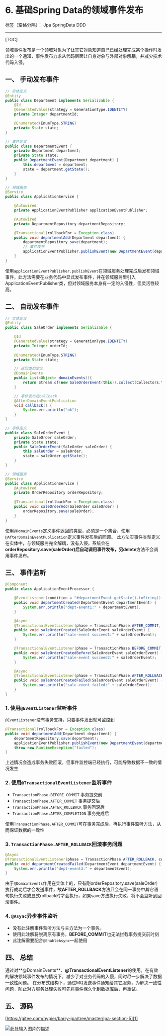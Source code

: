# 6. 基础Spring Data的领域事件发布

标签（空格分隔）： Jpa SpringData DDD

---
[TOC]

领域事件发布是一个领域对象为了让其它对象知道自己已经处理完成某个操作时发出的一个通知，事件发布力求从代码层面让自身对象与外部对象解耦，并减少技术代码入侵。

## 一、 手动发布事件

```java
// 实体定义
@Entity
public class Department implements Serializable {
    @Id
    @GeneratedValue(strategy = GenerationType.IDENTITY)
    private Integer departmentId;

    @Enumerated(EnumType.STRING)
    private State state;
}

// 事件定义
public class DepartmentEvent {
    private Department department;
    private State state;
    public DepartmentEvent(Department department) {
        this.department = department;
        state = department.getState();
    }
}

// 领域服务
@Service
public class ApplicationService {

    @Autowired
    private ApplicationEventPublisher applicationEventPublisher;

    @Autowired
    private DepartmentRepository departmentRepository;

    @Transactional(rollbackFor = Exception.class)
    public void departmentAdd(Department department) {
        departmentRepository.save(department);
        // 事件发布
        applicationEventPublisher.publishEvent(new DepartmentEvent(department));
    }
}

```

使用`applicationEventPublisher.publishEvent`在领域服务处理完成后发布领域事件，此方法需要在业务代码中显式发布事件，并在领域服务里引入ApplicationEventPublisher类，但对领域服务本身有一定的入侵性，但灵活性较高。

## 二、 自动发布事件

```java
// 实体定义
@Entity
public class SaleOrder implements Serializable {

    @Id
    @GeneratedValue(strategy = GenerationType.IDENTITY)
    private Integer orderId;
   
    @Enumerated(EnumType.STRING)
    private State state;

    // 返回类型定义
    @DomainEvents
    public List<Object> domainEvents(){
        return Stream.of(new SaleOrderEvent(this)).collect(Collectors.toList());
    }

    // 事件发布后callback
    @AfterDomainEventPublication
    void callback() {
        System.err.println("ok");
    }
}

// 事件定义
public class SaleOrderEvent {
    private SaleOrder saleOrder;
    private State state;
    public SaleOrderEvent(SaleOrder saleOrder) {
        this.saleOrder = saleOrder;
        state = saleOrder.getState();
    }
}

// 领域服务
@Service
public class ApplicationService {
    @Autowired
    private OrderRepository orderRepository;
    
    @Transactional(rollbackFor = Exception.class)
    public void saleOrderAdd(SaleOrder saleOrder) {
        orderRepository.save(saleOrder);
    }
}

```

使用`@DomainEvents`定义事件返回的类型，必须是一个集合，使用`@AfterDomainEventPublication`定义事件发布后的回调。
此方法实事件类型定义在实体中，与领域服务完全解耦，没有入侵。系统会在**orderRepository.save(saleOrder)**后自动调用事件发布，另**delete**方法不会调用事件发布。

## 三、 事件监听

```java
@Component
public class ApplicationEventProcessor {

    @EventListener(condition = "#departmentEvent.getState().toString() == 'SUCCEED'")
    public void departmentCreated(DepartmentEvent departmentEvent) {
        System.err.println("dept-event1:" + departmentEvent);
    }

    @Async
    @TransactionalEventListener(phase = TransactionPhase.AFTER_COMMIT, condition = "#saleOrderEvent.getState().toString() == 'SUCCEED'")
    public void saleOrderCreated(SaleOrderEvent saleOrderEvent) {
        System.err.println("sale-event succeed1:" + saleOrderEvent);
    }

    @TransactionalEventListener(phase = TransactionPhase.BEFORE_COMMIT, condition = "#saleOrderEvent.getState().toString() == 'SUCCEED'")
    public void saleOrderCreatedBefore(SaleOrderEvent saleOrderEvent) {
        System.err.println("sale-event succeed2:" + saleOrderEvent);
    }

    @Async
    @TransactionalEventListener(phase = TransactionPhase.AFTER_ROLLBACK)
    public void saleOrderCreatedFailed(SaleOrderEvent saleOrderEvent) {
        System.out.println("sale-event failed:" + saleOrderEvent);
    }
}

```
### 1. 使用`@EventListener`监听事件
`@EventListener`没有事务支持，只要事件发出就可监控到

```java
@Transactional(rollbackFor = Exception.class)
public void departmentAdd(Department department) {
    departmentRepository.save(department);
    applicationEventPublisher.publishEvent(new DepartmentEvent(department));
    throw new RuntimeException("failed");
}
```
上述情况会造成事务失败回滚，但事件监控端已经执行，可能导致数据不一致的情况发生

### 2. 使用`@TransactionalEventListener`监听事件

- `TransactionPhase.BEFORE_COMMIT` 事务提交前
- `TransactionPhase.AFTER_COMMIT` 事务提交后
- `TransactionPhase.AFTER_ROLLBACK` 事务回滚后
- `TransactionPhase.AFTER_COMPLETION` 事务完成后

使用`TransactionPhase.AFTER_COMMIT`可在事务完成后，再执行事件监听方法，从而保证数据的一致性

### 3. `TransactionPhase.AFTER_ROLLBACK`回滚事务问题
```java
@Async
@TransactionalEventListener(phase = TransactionPhase.AFTER_ROLLBACK, condition = "#departmentEvent.getState().toString() == 'SUCCEED'")
public void departmentCreatedFailed(DepartmentEvent departmentEvent) {
    System.err.println("dept-event3:" + departmentEvent);
}
```
由于`@DomainEvents`作用在实体上的，只有刚orderRepository.save(saleOrder)执行成功后才会发送事件，故**AFTER_ROLLBACK**方法只会在同一事务中其它语句执行失败或显式rollback时才会执行，如果save方法执行失败，将不会监听到回滚事件。

### 4. `@Async`异步事件监听
- 没有此注解事件监听方法与主方法为一个事务。
- 使用此注解将脱离原有事务，**BEFORE_COMMIT**也无法拦截事务提交前时刻
- 此注解需要配合`@EnableAsync`一起使用

## 四、 总结
通过对**@DomainEvents**、**@TransactionalEventListener**的使用，在有效的解决领域事件发布的情况下，减少了对业务代码的入侵，同时尽一步解决了数据一致性问题。
在分布式结构下，通过MQ发送事件通知给其它服务，为解决一致性问题，防止对方服务处理失败可先将事件保久化到数据库后，再重试。

## 五、 源码
[https://gitee.com/hypier/barry-jpa/tree/master/jpa-section-5][1]


![此处输入图片的描述][2]


  [1]: https://gitee.com/hypier/barry-jpa/tree/master/jpa-section-5
  [2]: https://oscimg.oschina.net/oscnet/up-8969dabd3beeba071b59e61139a2bb8b22f.JPEG

